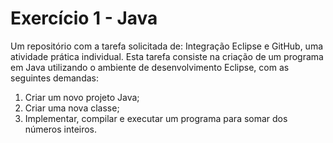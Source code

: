 # Exercício 1 - Java
Um repositório com a tarefa solicitada de: Integração Eclipse e GitHub, uma atividade prática individual.
Esta tarefa consiste na criação de um programa em Java utilizando o ambiente de desenvolvimento Eclipse, com as seguintes demandas:

1. Criar um novo projeto Java;
2. Criar uma nova classe;
3. Implementar, compilar e executar um programa para somar dos números inteiros.
